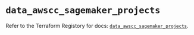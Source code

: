 # `data_awscc_sagemaker_projects`

Refer to the Terraform Registory for docs: [`data_awscc_sagemaker_projects`](https://registry.terraform.io/providers/hashicorp/awscc/0.70.0/docs/data-sources/sagemaker_projects).
